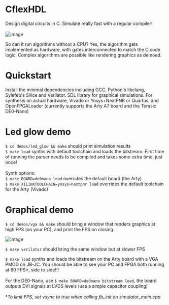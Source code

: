 # CflexHDL
Design digital circuits in C. Simulate really fast with a regular compiler! <br><br>
![image](https://user-images.githubusercontent.com/8551129/154831058-58d46e66-95ee-456f-86af-d6b71917de36.png)

So can it run algorithms without a CPU? Yes, the algorithm gets implemented as hardware, with gates interconnected to match the C code logic. Complex algorithms are possible like rendering graphics as demoed.

# Quickstart
Install the minimal dependencies including GCC, Python's libclang, Sylefeb's Silice and Verilator. SDL library for graphical simulations. For synthesis on actual hardware, Vivado or Yosys+NextPNR or Quartus, and OpenFPGALoader (currently supports the Arty A7 board and the Terasic DE0-Nano)

# Led glow demo
`$ cd demos/led_glow && make` should print simulation results <br>
`$ make load` synths with default toolchain and loads the bitstream. First time of running the parser needs to be compiled and takes some extra time, just once! <br><br>
Synth options: <br>
`$ make BOARD=de0nano load` overrides the default board (the Arty)<br>
`$ make XILINXTOOLCHAIN=yosys+nextpnr load` overrides the default toolchain for the Arty (Vivado)

# Graphical demo

`$ cd demos/vga && make` should bring a window that renders graphics at high FPS (on your PC), and print the FPS on closing.

![image](https://user-images.githubusercontent.com/8551129/154829656-1e1e916e-e1dd-460c-805a-50c46dd325b7.png)

`$ make verilator` should bring the same window but at slower FPS

`$ make load` synths and loads the bitstream on the Arty board with a VGA PMOD on JB-JC. You should be able to see your PC and FPGA both running at 60 FPS*, side to side!!!<br><br>
For the DE0-Nano, use `$ make BOARD=de0nano bitstream load`, the board outputs DVI signals at LVDS levels (use a simple capacitor coupling)
<br><br>
*_To limit FPS, set vsync to true when calling fb_init on simulator_main.cpp_
